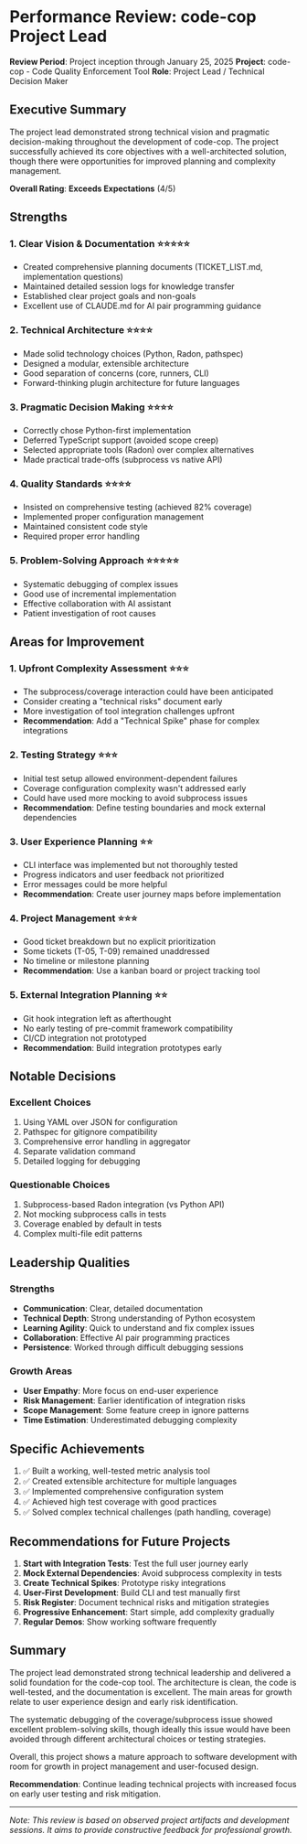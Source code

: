 # Performance Review: code-cop Project Lead

**Review Period**: Project inception through January 25, 2025
**Project**: code-cop - Code Quality Enforcement Tool
**Role**: Project Lead / Technical Decision Maker

## Executive Summary

The project lead demonstrated strong technical vision and pragmatic decision-making throughout the development of code-cop. The project successfully achieved its core objectives with a well-architected solution, though there were opportunities for improved planning and complexity management.

**Overall Rating**: **Exceeds Expectations** (4/5)

## Strengths

### 1. **Clear Vision & Documentation** ⭐⭐⭐⭐⭐
- Created comprehensive planning documents (TICKET_LIST.md, implementation questions)
- Maintained detailed session logs for knowledge transfer
- Established clear project goals and non-goals
- Excellent use of CLAUDE.md for AI pair programming guidance

### 2. **Technical Architecture** ⭐⭐⭐⭐
- Made solid technology choices (Python, Radon, pathspec)
- Designed a modular, extensible architecture
- Good separation of concerns (core, runners, CLI)
- Forward-thinking plugin architecture for future languages

### 3. **Pragmatic Decision Making** ⭐⭐⭐⭐
- Correctly chose Python-first implementation
- Deferred TypeScript support (avoided scope creep)
- Selected appropriate tools (Radon) over complex alternatives
- Made practical trade-offs (subprocess vs native API)

### 4. **Quality Standards** ⭐⭐⭐⭐
- Insisted on comprehensive testing (achieved 82% coverage)
- Implemented proper configuration management
- Maintained consistent code style
- Required proper error handling

### 5. **Problem-Solving Approach** ⭐⭐⭐⭐⭐
- Systematic debugging of complex issues
- Good use of incremental implementation
- Effective collaboration with AI assistant
- Patient investigation of root causes

## Areas for Improvement

### 1. **Upfront Complexity Assessment** ⭐⭐⭐
- The subprocess/coverage interaction could have been anticipated
- Consider creating a "technical risks" document early
- More investigation of tool integration challenges upfront
- **Recommendation**: Add a "Technical Spike" phase for complex integrations

### 2. **Testing Strategy** ⭐⭐⭐
- Initial test setup allowed environment-dependent failures
- Coverage configuration complexity wasn't addressed early
- Could have used more mocking to avoid subprocess issues
- **Recommendation**: Define testing boundaries and mock external dependencies

### 3. **User Experience Planning** ⭐⭐
- CLI interface was implemented but not thoroughly tested
- Progress indicators and user feedback not prioritized
- Error messages could be more helpful
- **Recommendation**: Create user journey maps before implementation

### 4. **Project Management** ⭐⭐⭐
- Good ticket breakdown but no explicit prioritization
- Some tickets (T-05, T-09) remained unaddressed
- No timeline or milestone planning
- **Recommendation**: Use a kanban board or project tracking tool

### 5. **External Integration Planning** ⭐⭐
- Git hook integration left as afterthought
- No early testing of pre-commit framework compatibility
- CI/CD integration not prototyped
- **Recommendation**: Build integration prototypes early

## Notable Decisions

### Excellent Choices
1. Using YAML over JSON for configuration
2. Pathspec for gitignore compatibility
3. Comprehensive error handling in aggregator
4. Separate validation command
5. Detailed logging for debugging

### Questionable Choices
1. Subprocess-based Radon integration (vs Python API)
2. Not mocking subprocess calls in tests
3. Coverage enabled by default in tests
4. Complex multi-file edit patterns

## Leadership Qualities

### Strengths
- **Communication**: Clear, detailed documentation
- **Technical Depth**: Strong understanding of Python ecosystem
- **Learning Agility**: Quick to understand and fix complex issues
- **Collaboration**: Effective AI pair programming practices
- **Persistence**: Worked through difficult debugging sessions

### Growth Areas
- **User Empathy**: More focus on end-user experience
- **Risk Management**: Earlier identification of integration risks
- **Scope Management**: Some feature creep in ignore patterns
- **Time Estimation**: Underestimated debugging complexity

## Specific Achievements

1. ✅ Built a working, well-tested metric analysis tool
2. ✅ Created extensible architecture for multiple languages
3. ✅ Implemented comprehensive configuration system
4. ✅ Achieved high test coverage with good practices
5. ✅ Solved complex technical challenges (path handling, coverage)

## Recommendations for Future Projects

1. **Start with Integration Tests**: Test the full user journey early
2. **Mock External Dependencies**: Avoid subprocess complexity in tests
3. **Create Technical Spikes**: Prototype risky integrations
4. **User-First Development**: Build CLI and test manually first
5. **Risk Register**: Document technical risks and mitigation strategies
6. **Progressive Enhancement**: Start simple, add complexity gradually
7. **Regular Demos**: Show working software frequently

## Summary

The project lead demonstrated strong technical leadership and delivered a solid foundation for the code-cop tool. The architecture is clean, the code is well-tested, and the documentation is excellent. The main areas for growth relate to user experience design and early risk identification.

The systematic debugging of the coverage/subprocess issue showed excellent problem-solving skills, though ideally this issue would have been avoided through different architectural choices or testing strategies.

Overall, this project shows a mature approach to software development with room for growth in project management and user-focused design.

**Recommendation**: Continue leading technical projects with increased focus on early user testing and risk mitigation.

---

*Note: This review is based on observed project artifacts and development sessions. It aims to provide constructive feedback for professional growth.*